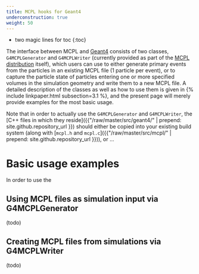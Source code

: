 ```yaml
---
title: MCPL hooks for Geant4
underconstruction: true
weight: 50
---
```


- two magic lines for toc
{:toc}

The interface between MCPL and [Geant4](http://geant4.cern.ch/) consists of two classes, `G4MCPLGenerator` and `G4MCPLWriter` (currently provided as part of the [MCPL distribution](LOCAL:get) itself), which users can use to either generate primary events from the particles in an existing MCPL file (1 particle per event), or to capture the particle state of particles entering one or more specified volumes in the simulation geometry and write them to a new MCPL file. A detailed description of the classes as well as how to use them is given in {% include linkpaper.html subsection=3.1 %}, and the present page will merely provide examples for the most basic usage.

Note that in order to actually use the `G4MCPLGenerator` and `G4MCPLWriter`, the [C++ files in which they reside]({{"/raw/master/src/geant4/" | prepend: site.github.repository_url }}) should either be copied into your existing build system (along with [`mcpl.h` and `mcpl.c`]({{"/raw/master/src/mcpl/" | prepend: site.github.repository_url }})), or ...




# Basic usage examples

In order to use the 

## Using MCPL files as simulation input via G4MCPLGenerator

(todo)

## Creating MCPL files from simulations via G4MCPLWriter

(todo)
